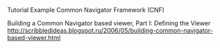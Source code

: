 Tutorial Example 
Common Navigator Framework (CNF)

Building a Common Navigator based viewer, Part I: Defining the Viewer 
http://scribbledideas.blogspot.ru/2006/05/building-common-navigator-based-viewer.html



